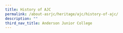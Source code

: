 ```yaml
---
title: History of AJC
permalink: /about-asrjc/heritage/ajc/history-of-ajc/
description: ""
third_nav_title: Anderson Junior College
---
```

